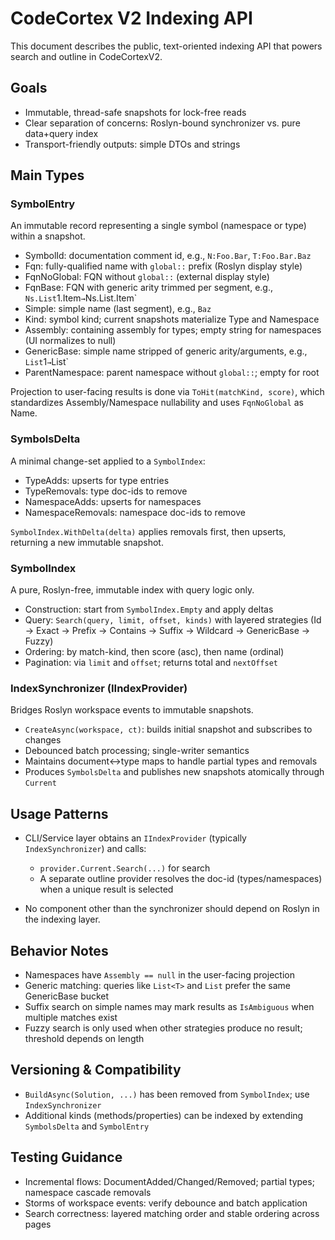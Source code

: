 # CodeCortex V2 Indexing API

This document describes the public, text-oriented indexing API that powers search and outline in CodeCortexV2.

## Goals
- Immutable, thread-safe snapshots for lock-free reads
- Clear separation of concerns: Roslyn-bound synchronizer vs. pure data+query index
- Transport-friendly outputs: simple DTOs and strings

## Main Types

### SymbolEntry
An immutable record representing a single symbol (namespace or type) within a snapshot.
- SymbolId: documentation comment id, e.g., `N:Foo.Bar`, `T:Foo.Bar.Baz`
- Fqn: fully-qualified name with `global::` prefix (Roslyn display style)
- FqnNoGlobal: FQN without `global::` (external display style)
- FqnBase: FQN with generic arity trimmed per segment, e.g., `Ns.List`1.Item` → `Ns.List.Item`
- Simple: simple name (last segment), e.g., `Baz`
- Kind: symbol kind; current snapshots materialize Type and Namespace
- Assembly: containing assembly for types; empty string for namespaces (UI normalizes to null)
- GenericBase: simple name stripped of generic arity/arguments, e.g., `List`1` → `List`
- ParentNamespace: parent namespace without `global::`; empty for root

Projection to user-facing results is done via `ToHit(matchKind, score)`, which standardizes Assembly/Namespace nullability and uses `FqnNoGlobal` as Name.

### SymbolsDelta
A minimal change-set applied to a `SymbolIndex`:
- TypeAdds: upserts for type entries
- TypeRemovals: type doc-ids to remove
- NamespaceAdds: upserts for namespaces
- NamespaceRemovals: namespace doc-ids to remove

`SymbolIndex.WithDelta(delta)` applies removals first, then upserts, returning a new immutable snapshot.

### SymbolIndex
A pure, Roslyn-free, immutable index with query logic only.
- Construction: start from `SymbolIndex.Empty` and apply deltas
- Query: `Search(query, limit, offset, kinds)` with layered strategies (Id → Exact → Prefix → Contains → Suffix → Wildcard → GenericBase → Fuzzy)
- Ordering: by match-kind, then score (asc), then name (ordinal)
- Pagination: via `limit` and `offset`; returns total and `nextOffset`

### IndexSynchronizer (IIndexProvider)
Bridges Roslyn workspace events to immutable snapshots.
- `CreateAsync(workspace, ct)`: builds initial snapshot and subscribes to changes
- Debounced batch processing; single-writer semantics
- Maintains document↔type maps to handle partial types and removals
- Produces `SymbolsDelta` and publishes new snapshots atomically through `Current`

## Usage Patterns

- CLI/Service layer obtains an `IIndexProvider` (typically `IndexSynchronizer`) and calls:
  - `provider.Current.Search(...)` for search
  - A separate outline provider resolves the doc-id (types/namespaces) when a unique result is selected

- No component other than the synchronizer should depend on Roslyn in the indexing layer.

## Behavior Notes
- Namespaces have `Assembly == null` in the user-facing projection
- Generic matching: queries like `List<T>` and `List` prefer the same GenericBase bucket
- Suffix search on simple names may mark results as `IsAmbiguous` when multiple matches exist
- Fuzzy search is only used when other strategies produce no result; threshold depends on length

## Versioning & Compatibility
- `BuildAsync(Solution, ...)` has been removed from `SymbolIndex`; use `IndexSynchronizer`
- Additional kinds (methods/properties) can be indexed by extending `SymbolsDelta` and `SymbolEntry`

## Testing Guidance
- Incremental flows: DocumentAdded/Changed/Removed; partial types; namespace cascade removals
- Storms of workspace events: verify debounce and batch application
- Search correctness: layered matching order and stable ordering across pages
